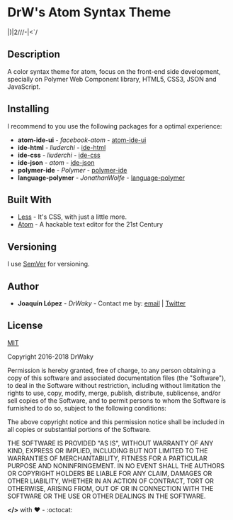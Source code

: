 # DrW's Atom Syntax Theme

|)|2\/\//-\|<`/

## Description

A color syntax theme for atom, focus on the front-end side development, specially on Polymer Web Component library, HTML5, CSS3, JSON and JavaScript.

## Installing

I recommend to you use the following packages for a optimal experience:

* **atom-ide-ui** - *facebook-atom* - [atom-ide-ui](https://atom.io/packages/atom-ide-ui)
* **ide-html** - *liuderchi* - [ide-html](https://atom.io/packages/ide-html)
* **ide-css** - *liuderchi* - [ide-css](https://atom.io/packages/ide-css)
* **ide-json** - *atom* - [ide-json](https://atom.io/packages/ide-json)
* **polymer-ide** - *Polymer* - [polymer-ide](https://atom.io/packages/polymer-ide)
* **language-polymer** - *JonathanWolfe* - [language-polymer](https://atom.io/packages/language-polymer)

## Built With

* [Less](http://lesscss.org/) - It's CSS, with just a little more.
* [Atom](https://atom.io/) - A hackable text editor
for the 21st Century

## Versioning

I use [SemVer](http://semver.org/) for versioning.

## Author

* **Joaquín López** - *DrWaky* - Contact me by: [email](mailto:drwaky@gmail.com) |  [Twitter](http://www.twitter.com/drwaky)

## License

[MIT](https://opensource.org/licenses/MIT)

Copyright 2016-2018 DrWaky

Permission is hereby granted, free of charge, to any person obtaining a copy of this software and associated documentation files (the "Software"), to deal in the Software without restriction, including without limitation the rights to use, copy, modify, merge, publish, distribute, sublicense, and/or sell copies of the Software, and to permit persons to whom the Software is furnished to do so, subject to the following conditions:

The above copyright notice and this permission notice shall be included in all copies or substantial portions of the Software.

THE SOFTWARE IS PROVIDED "AS IS", WITHOUT WARRANTY OF ANY KIND, EXPRESS OR IMPLIED, INCLUDING BUT NOT LIMITED TO THE WARRANTIES OF MERCHANTABILITY, FITNESS FOR A PARTICULAR PURPOSE AND NONINFRINGEMENT. IN NO EVENT SHALL THE AUTHORS OR COPYRIGHT HOLDERS BE LIABLE FOR ANY CLAIM, DAMAGES OR OTHER LIABILITY, WHETHER IN AN ACTION OF CONTRACT, TORT OR OTHERWISE, ARISING FROM, OUT OF OR IN CONNECTION WITH THE SOFTWARE OR THE USE OR OTHER DEALINGS IN THE SOFTWARE.

**</>** with :heart: - :octocat:
